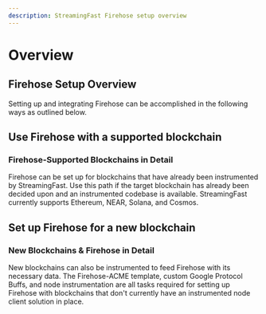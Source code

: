 ```yaml
---
description: StreamingFast Firehose setup overview
---
```


# Overview

## Firehose Setup Overview

Setting up and integrating Firehose can be accomplished in the following ways as outlined below.

## Use Firehose with a supported blockchain

### Firehose-Supported Blockchains in Detail

Firehose can be set up for blockchains that have already been instrumented by StreamingFast. Use this path if the target blockchain has already been decided upon and an instrumented codebase is available. StreamingFast currently supports Ethereum, NEAR, Solana, and Cosmos.

## Set up Firehose for a new blockchain

### New Blockchains & Firehose in Detail

New blockchains can also be instrumented to feed Firehose with its necessary data. The Firehose-ACME template, custom Google Protocol Buffs, and node instrumentation are all tasks required for setting up Firehose with blockchains that don't currently have an instrumented node client solution in place.
